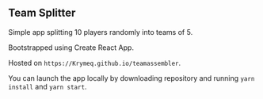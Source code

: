 ## Team Splitter

Simple app splitting 10 players randomly into teams of 5.

Bootstrapped using Create React App.

Hosted on `https://Krymeq.github.io/teamassembler`.

You can launch the app locally by downloading repository and running `yarn install` and `yarn start`.